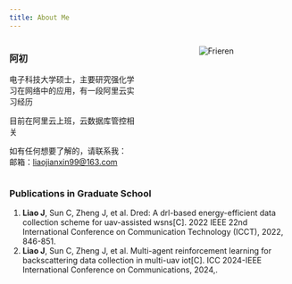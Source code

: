 ```yaml
---
title: About Me
---
```

<div style="display: flex; gap: 1em;">

<div style="flex-basis: 47%; text-align: left;">

### 阿初
电子科技大学硕士，主要研究强化学习在网络中的应用，有一段阿里云实习经历

目前在阿里云上班，云数据库管控相关

如有任何想要了解的，请联系我：  
邮箱：<liaojianxin99@163.com>

</div>

<div style="flex-basis: 30%; text-align: right;">

![Frieren](/img/Frieren.jpg)

</div>

</div>

### Publications in Graduate School

1. **Liao J**, Sun C, Zheng J, et al. Dred: A drl-based energy-efficient data collection scheme for uav-assisted wsns[C]. 2022 IEEE 22nd International Conference on Communication Technology (ICCT), 2022, 846-851.
2. **Liao J**, Sun C, Zheng J, et al. Multi-agent reinforcement learning for backscattering data collection in multi-uav iot[C]. ICC 2024-IEEE International Conference on Communications, 2024,.